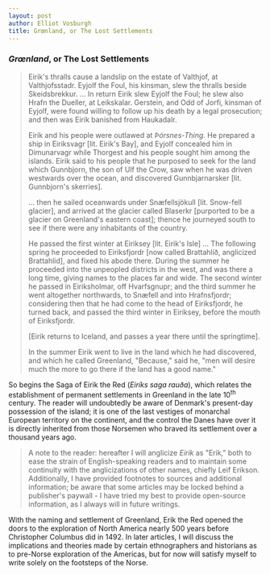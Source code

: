 ```yaml
---
layout: post
author: Elliot Vosburgh
title: Grœnland, or The Lost Settlements
---
```


### *Grœnland*, or The Lost Settlements

>   Eirik's thralls cause a landslip on the estate of Valthjof, at  Valthjofsstadr. Eyjolf the Foul, his kinsman, slew the thralls beside Skeidsbrekkur. ... In return Eirik slew Eyjolf the Foul; he slew also Hrafn the Dueller, at Leikskalar. Gerstein, and Odd of Jorfi, kinsman of Eyjolf, were found willing to  follow up his death by a legal prosecution; and then was Eirik banished  from Haukadalr.
>
>   Eirik and his people were outlawed at *Þórsnes-Thing*. He prepared a ship in Eiriksvagr [lit. Eirik's Bay], and Eyjolf concealed him in Dimunarvagr while Thorgest and his people sought him among the islands. Eirik said to his people that he purposed to seek for the land which  Gunnbjorn, the son of Ulf the Crow, saw when he was driven westwards  over the ocean, and discovered Gunnbjarnarsker [lit. Gunnbjorn's skerries].
>
>   ... then he sailed oceanwards under Snæfellsjökull [lit. Snow-fell glacier], and arrived at the glacier called Blaserkr [purported to be a glacier on Greenland's eastern coast]; thence he  journeyed south to see if there were any inhabitants of the country.
>
>   He passed the first winter at Eiriksey [lit. Eirik's Isle] ... The following spring he proceeded to Eiriksfjordr [now called Brattahlíð, anglicized Brattahlid], and fixed his abode there. During the summer he proceeded into the unpeopled districts in  the west, and was there a long time, giving names to the places far and  wide. The second winter he passed in Eiriksholmar, off Hvarfsgnupr; and the third summer he went altogether northwards, to Snæfell and into Hrafnsfjordr; considering then that he had come to the head of Eiriksfjordr, he turned back, and passed the third winter in Eiriksey, before the mouth of  Eiriksfjordr.
>
>   [Eirik returns to Iceland, and passes a year there until the springtime].
>
>   In the summer Eirik went to live in the land which he had discovered, and which he called Greenland, "Because," said he, "men will desire much the more to go there if the land has a good name."

So begins the Saga of Eirik the Red (*Eiríks saga rauða*), which relates the establishment of permanent settlements in Greenland in the late 10<sup>th</sup> century. The reader will undoubtedly be aware of Denmark's present-day possession of the island; it is one of the last vestiges of monarchal European territory on the continent, and the control the Danes have over it is directly inherited from those Norsemen who braved its settlement over a thousand years ago.

>   A note to the reader: hereafter I will anglicize *Eirik* as "Erik," both to ease the strain of English-speaking readers and to maintain some continuity with the anglicizations of other names, chiefly Leif Erikson. Additionally, I have provided footnotes to sources and additional information; be aware that some articles may be locked behind a publisher's paywall - I have tried my best to provide open-source information, as I always will in future writings.

With the naming and settlement of Greenland, Erik the Red opened the doors to the exploration of North America nearly 500 years before Christopher Columbus did in 1492. In later articles, I will discuss the implications and theories made by certain ethnographers and historians as to pre-Norse exploration of the Americas, but for now will satisfy myself to write solely on the footsteps of the Norse.
